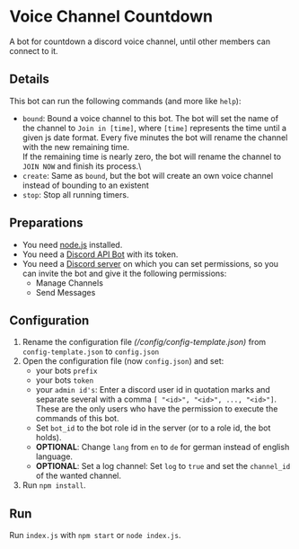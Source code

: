 # Voice Channel Countdown 
A bot for countdown a discord voice channel, until other members can connect to it.  

## Details
This bot can run the following commands (and more like `help`):
* ```bound```: Bound a voice channel to this bot. The bot will set the name of the channel to `Join in [time]`, 
  where `[time]` represents the time until a given js date format. Every five minutes the bot will rename the channel with the new remaining time.\
  If the remaining time is nearly zero, the bot will rename the channel to `JOIN NOW` and finish its process.\
* `create`: Same as `bound`, but the bot will create an own voice channel instead of bounding to an existent
* `stop`: Stop all running timers.

## Preparations
* You need [node.js](https://nodejs.org/en/) installed.
* You need a [Discord API Bot](https://discord.com/developers/applications) with its token.
* You need a [Discord server](https://support.discord.com/hc/en-us/articles/204849977-How-do-I-create-a-server) on which you can set permissions, so you can invite the bot and give it the following permissions:
    * Manage Channels
    * Send Messages

## Configuration
1. Rename the configuration file *(/config/config-template.json)* from ```config-template.json``` to ```config.json```
2. Open the configuration file (now ```config.json```) and set:
    * your bots ``prefix``
    * your bots ``token``
    * your ``admin id's``: Enter a discord user id in quotation marks and separate several with a comma ```[ "<id>", "<id>", ..., "<id>"]```.\
      These are the only users who have the permission to execute the commands of this bot.
    * Set `bot_id` to the bot role id in the server (or to a role id, the bot holds).
    * **OPTIONAL**: Change `lang` from `en` to `de` for german instead of english language.  
    * **OPTIONAL**: Set a log channel: Set `log` to `true` and set the `channel_id` of the wanted channel.
3. Run ```npm install```.

## Run
Run ```index.js``` with ```npm start``` or ```node index.js```.




   
